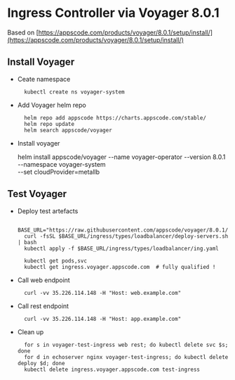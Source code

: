 # Ingress Controller via Voyager 8.0.1

Based on [https://appscode.com/products/voyager/8.0.1/setup/install/](https://appscode.com/products/voyager/8.0.1/setup/install/)

## Install Voyager

- Ceate namespace

        kubectl create ns voyager-system

- Add Voyager helm repo

        helm repo add appscode https://charts.appscode.com/stable/
        helm repo update
        helm search appscode/voyager

- Install voyager

    helm install appscode/voyager --name voyager-operator --version 8.0.1 \
                                  --namespace voyager-system \
                                  --set cloudProvider=metallb

## Test Voyager
        
- Deploy test artefacts

        BASE_URL="https://raw.githubusercontent.com/appscode/voyager/8.0.1/docs/examples"
        curl -fsSL $BASE_URL/ingress/types/loadbalancer/deploy-servers.sh | bash
        kubectl apply -f $BASE_URL/ingress/types/loadbalancer/ing.yaml

        kubectl get pods,svc
        kubectl get ingress.voyager.appscode.com  # fully qualified !

- Call web endpoint

        curl -vv 35.226.114.148 -H "Host: web.example.com" 

- Call rest endpoint

        curl -vv 35.226.114.148 -H "Host: app.example.com" 

- Clean up

        for s in voyager-test-ingress web rest; do kubectl delete svc $s; done
        for d in echoserver nginx voyager-test-ingress; do kubectl delete deploy $d; done
        kubectl delete ingress.voyager.appscode.com test-ingress